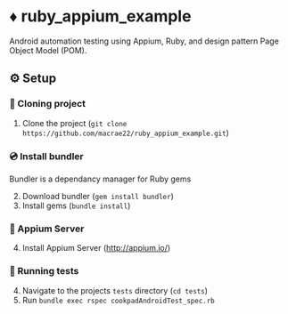 # ♦️ ruby_appium_example
Android automation testing using Appium, Ruby, and design pattern Page Object Model (POM).

## ⚙️ Setup
### 👬 Cloning project
1. Clone the project (`git clone https://github.com/macrae22/ruby_appium_example.git`)

### 💿 Install bundler
Bundler is a dependancy manager for Ruby gems</br>

2. Download bundler (`gem install bundler`)
3. Install gems (`bundle install`)

### 💽 Appium Server
4. Install Appium Server (http://appium.io/)

### 🧪 Running tests
4. Navigate to the projects `tests` directory (`cd tests`)
5. Run `bundle exec rspec cookpadAndroidTest_spec.rb`

